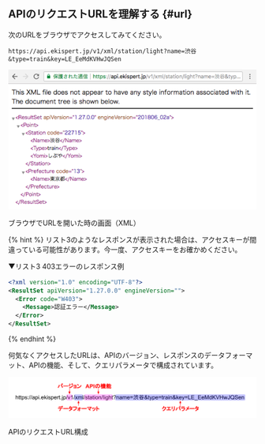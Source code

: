 ## APIのリクエストURLを理解する {#url}

次のURLをブラウザでアクセスしてみてください。

```
https://api.ekispert.jp/v1/xml/station/light?name=渋谷&type=train&key=LE_EeMdKVHwJQSen
```
![img](/img/8.png)

<p class="caption">ブラウザでURLを開いた時の画面（XML）</p>

{% hint %}
リスト3のようなレスポンスが表示された場合は、アクセスキーが間違っている可能性があります。今一度、アクセスキーをお確かめください。

▼リスト3 403エラーのレスポンス例

```xml
<?xml version="1.0" encoding="UTF-8"?>
<ResultSet apiVersion="1.27.0.0" engineVersion="">
  <Error code="W403">
    <Message>認証エラー</Message>
  </Error>
</ResultSet>
```
{% endhint %}

何気なくアクセスしたURLは、APIのバージョン、レスポンスのデータフォーマット、APIの機能、そして、クエリパラメータで構成されています。

![img](/img/9.png)

<p class="caption">APIのリクエストURL構成</p>
